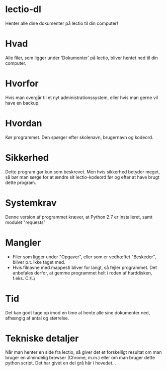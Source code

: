 # lectio-dl
Henter alle dine dokumenter på lectio til din computer!

# Hvad
Alle filer, som ligger under 'Dokumenter' på lectio, bliver hentet ned til din computer.

# Hvorfor
Hvis man overgår til et nyt administrationssystem, eller hvis man gerne vil have en backup.

# Hvordan
Kør programmet. Den spørger efter skolenavn, brugernavn og kodeord.

# Sikkerhed
Dette program gør kun som beskrevet. Men hvis sikkerhed betyder meget, så bør man sørge for at ændre sit lectio-kodeord før og efter at have brugt dette program.

# Systemkrav
Denne version af programmet kræver, at Python 2.7 er installeret, samt modulet "requests"

# Mangler
* Filer som ligger under "Opgaver", eller som er vedhæftet "Beskeder", bliver p.t. ikke taget med.
* Hvis filnavne med mappesti bliver for langt, så fejler programmet. Det anbefales derfor, at gemme programmet helt i roden af harddisken, f.eks. C:\L\

# Tid
Det kan godt tage op imod en time at hente alle sine dokumenter ned, afhængig af antal og størrelse.

# Tekniske detaljer
Når man henter en side fra lectio, så giver det et forskelligt resultat om man bruger en almindelig browser (Chrome, m.m.) eller om man bruger dette python script. Det har givet en del grå hår i hovedet...
